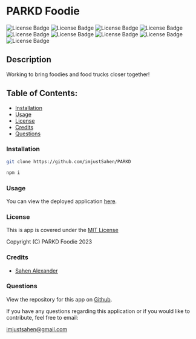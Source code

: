 # PARKD Foodie
![License Badge](https://shields.io/badge/license-MIT-green)
![License Badge](https://img.shields.io/badge/-React-61DAFB?logo=react&syle=flat&logoColor=white)
![License Badge](https://img.shields.io/badge/-GraphQL-E50695?logo=graphql&syle=flat&logoColor=white)
![License Badge](https://img.shields.io/badge/-Express-000000?logo=express&style=flat&logoColor=white)
![License Badge](https://img.shields.io/badge/-Node.js-339933?logo=node.js&style=flat&logoColor=white)
![License Badge](https://img.shields.io/badge/-MUI-007FFF?logo=mui&syle=flat&logoColor=white)
![License Badge](https://img.shields.io/badge/-Stripe-008CDD?logo=stripe&style=flat&logoColor=white)
![License Badge](https://img.shields.io/badge/-MongoDB-47A248?logo=mongodb&style=flat&logoColor=white)
![License Badge](https://img.shields.io/badge/-Spotify-1DB954?logo=spotify&style=flat&logoColor=white)
## Description
Working to bring foodies and food trucks closer together!

## Table of Contents:
* [Installation](#installation)
* [Usage](#usage)
* [License](#license)
* [Credits](#credits)
* [Questions](#questions)
### Installation
```bash
git clone https://github.com/imjustSahen/PARKD
```
```bash
npm i
 ```
### Usage
You can view the deployed application [here](https://parkd.herokuapp.com/).

### License
This is app is covered under the [MIT License](https://opensource.org/licenses/MIT)

Copyright (C) PARKD Foodie 2023
### Credits
- <a href="https://github.com/imjustSahen">Sahen Alexander</a>

### Questions
View the repository for this app on <a href="https://github.com/imjustSahen/PARKD">Github</a>.

If you have any questions regarding this application or if you would like to contribute, feel free to email:

imjustsahen@gmail.com